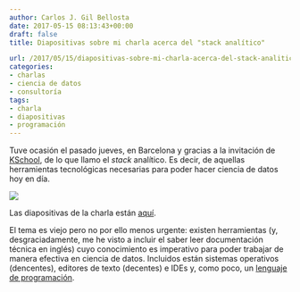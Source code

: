 ```yaml
---
author: Carlos J. Gil Bellosta
date: 2017-05-15 08:13:43+00:00
draft: false
title: Diapositivas sobre mi charla acerca del "stack analítico"

url: /2017/05/15/diapositivas-sobre-mi-charla-acerca-del-stack-analitico/
categories:
- charlas
- ciencia de datos
- consultoría
tags:
- charla
- diapositivas
- programación
---
```


Tuve ocasión el pasado jueves, en Barcelona y gracias a la invitación de [KSchool](http://kschool.com/), de lo que llamo el _stack_ analítico. Es decir, de aquellas herramientas tecnológicas necesarias para poder hacer ciencia de datos hoy en día.

![](/wp-uploads/2017/05/pila_paja.jpg)

Las diapositivas de la charla están [aquí](http://datanalytics.com/uploads/charla_stack_analitico/charla_stack_analitico_201705.html).

El tema es viejo pero no por ello menos urgente: existen herramientas (y, desgraciadamente, me he visto a incluir el saber leer documentación técnica en inglés) cuyo conocimiento es imperativo para poder trabajar de manera efectiva en ciencia de datos. Incluidos están sistemas operativos (dencentes), editores de texto (decentes) e IDEs y, como poco, un [lenguaje de programación](http://andrewgelman.com/2017/05/14/computer-programming-prerequisite-learning-statistics/).
